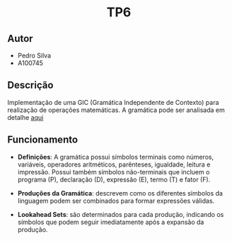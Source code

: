 <h1 align="center">TP6</h1>

## Autor
- Pedro Silva
- A100745

## Descrição
Implementação de uma GIC (Gramática Independente de Contexto) para realização de operações matemáticas.
A gramática pode ser analisada em detalhe [aqui](https://github.com/Pedrosilva03/PL2024/blob/main/TP6/Gramatica.md)

## Funcionamento

- **Definições**: A gramática possui símbolos terminais como números, variáveis, operadores aritméticos, parênteses, igualdade, leitura e impressão. Possui também símbolos não-terminais que incluem o programa (P), declaração (D), expressão (E), termo (T) e fator (F).

- **Produções da Gramática**: descrevem como os diferentes símbolos da linguagem podem ser combinados para formar expressões válidas. 

- **Lookahead Sets**: são determinados para cada produção, indicando os símbolos que podem seguir imediatamente após a expansão da produção.
